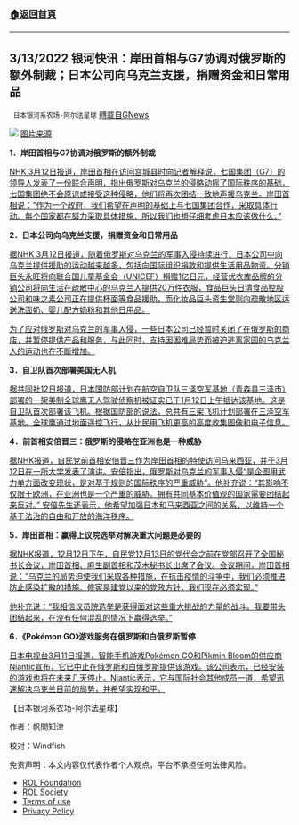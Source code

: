 ###  [:house:返回首頁](https://github.com/ourhimalayas/txt)
---


## 3/13/2022 银河快讯：岸田首相与G7协调对俄罗斯的额外制裁；日本公司向乌克兰支援，捐赠资金和日常用品
` 日本银河系农场-阿尔法星球` [轉載自GNews](https://gnews.org/zh-hans/2154172/)

![](https://assets.gnews.org/wp-content/uploads/2022/03/Screen-Shot-2022-03-12-at-8.04.29-PM-1.png)
[图片来源](https://www.youtube.com/watch?v=57cx00DH63A)

**1．岸田首相与G7协调对俄罗斯的额外制裁**

[NHK 3月12日报道，岸田首相在访问宫城县时向记者解释说，七国集团（G7）的领导人发表了一份联合声明，指出俄罗斯对乌克兰的侵略动摇了国际秩序的基础，七国集团绝不会原谅或接受这种侵略，他们将再次团结一致地声援乌克兰。岸田首相说：“作为一个政府，我们希望在声明的基础上与七国集团合作，采取具体行动。每个国家都在努力采取具体措施，所以我们也想仔细考虑日本应该做什么。”](https://www3.nhk.or.jp/news/html/20220312/k10013527621000.html)

**2．日本公司向乌克兰支援，捐赠资金和日常用品**

[据NHK 3月12日报道，随着俄罗斯对乌克兰的军事入侵持续进行，日本公司中向乌克兰提供援助的运动越来越多，包括向国际组织捐款和提供生活用品物资。分销巨头永旺将向联合国儿童基金会（UNICEF）捐赠1亿日元，经营优衣库品牌的分销公司将向生活在疏散中心的乌克兰人提供20万件衣服，食品巨头日清食品控股公司和味之素公司正在提供杯面等食品援助，而化妆品巨头资生堂则向疏散地区运送洗面奶、婴儿配方奶粉和其他日用品。](https://www3.nhk.or.jp/news/html/20220312/k10013527531000.html)

[为了应对俄罗斯对乌克兰的军事入侵，一些日本公司已经暂时关闭了在俄罗斯的商店，并暂停提供产品和服务，与此同时，支持因困难局势而被迫逃离家园的乌克兰人的运动也在不断增加。](https://www3.nhk.or.jp/news/html/20220312/k10013527531000.html)

**3．自卫队首次部署美国无人机**

[据共同社12日报道，日本国防部计划在航空自卫队三泽空军基地（青森县三泽市）部署的一架美制全球鹰无人驾驶侦察机被证实已于1月12日上午抵达该基地。这是自卫队首次部署该飞机。根据国防部的说法，总共有三架飞机计划部署在三泽空军基地。全球鹰通过地面遥控飞行，从比民用飞机更高的高度收集图像和电子信息。](https://news.yahoo.co.jp/articles/7c83ab5c203bb966e0de914bfc93ef9d855e3c7b)

**4．前首相安倍晋三：俄罗斯的侵略在亚洲也是一种威胁**

[据NHK报道，自民党前首相安倍晋三作为岸田首相的特使访问马来西亚，并于3月12日在一所大学发表了演讲。安倍指出，俄罗斯对乌克兰的军事入侵“是企图用武力单方面改变现状，是对基于规则的国际秩序的严重威胁”。他补充说：“其影响不仅限于欧洲，在亚洲也是一个严重的威胁。拥有共同基本价值观的国家需要团结起来反对。” 安倍先生还表示，他希望加强日本和马来西亚之间的关系，以维持一个基于法治的自由和开放的海洋秩序。](https://www3.nhk.or.jp/news/html/20220312/k10013527851000.html)

**5．岸田首相：赢得上议院选举对解决重大问题是必要的**

[据NHK报道，12月12日下午，自民党12月13日的党代会之前在党部召开了全国秘书长会议，岸田首相、麻生副首相和茂木秘书长出席了会议。会议期间，岸田首相说：“乌克兰的局势迫使我们采取各种措施，在抗击疫情的斗争中，我们必须推进防止感染扩散的措施。修宪是建党以来的党政方针，我们现在必须实现。”](https://www3.nhk.or.jp/news/html/20220312/k10013528461000.html)

[他补充说：“我相信议员院选举是获得面对这些重大挑战的力量的战斗。我要带头团结起来，在没有任何混乱的情况下赢得选举。”](https://www3.nhk.or.jp/news/html/20220312/k10013528461000.html)

**6．《Pokémon GO》游戏服务在俄罗斯和白俄罗斯暂停**

[日本电视台3月11日报道，智能手机游戏Pokémon GO和Pikmin Bloom的供应商Niantic宣布，它已中止在俄罗斯和白俄罗斯提供该游戏。该公司表示，已经安装的游戏也将在未来几天停止。Niantic表示，它与国际社会其他成员一道，希望迅速解决乌克兰目前的局势，并希望实现和平。](https://news.yahoo.co.jp/articles/ddd563cb136231c1347527a39458364a2e4115dc)

【日本银河系农场-阿尔法星球】

作者：帆間知津

校对：Windfish

 

免责声明：本文内容仅代表作者个人观点，平台不承担任何法律风险。

- [ROL Foundation](https://rolfoundation.org/)
- [ROL Society](https://rolsociety.org/)
- [Terms of use](https://gnews.org/terms-of-use-3/)
- [Privacy Policy](https://gnews.org/privacy-policy/)
